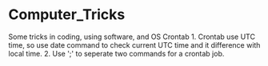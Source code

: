 # Computer_Tricks
Some tricks in coding, using software, and OS
Crontab
	1. Crontab use UTC time, so use date command to check current UTC time and it difference with local time.
	2. Use ';' to seperate two commands for a crontab job.
